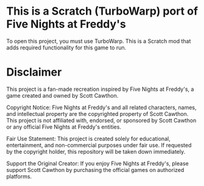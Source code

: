 # This is a Scratch (TurboWarp) port of Five Nights at Freddy's

To open this project, you must use TurboWarp. This is a Scratch mod that adds required functionality for this game to run.

# Disclaimer

This project is a fan-made recreation inspired by Five Nights at Freddy's, a game created and owned by Scott Cawthon.

Copyright Notice:
Five Nights at Freddy's and all related characters, names, and intellectual property are the copyrighted property of Scott Cawthon. This project is not affiliated with, endorsed, or sponsored by Scott Cawthon or any official Five Nights at Freddy's entities.

Fair Use Statement:
This project is created solely for educational, entertainment, and non-commercial purposes under fair use. If requested by the copyright holder, this repository will be taken down immediately.

Support the Original Creator:
If you enjoy Five Nights at Freddy's, please support Scott Cawthon by purchasing the official games on authorized platforms.

